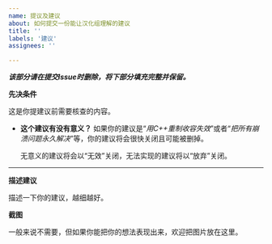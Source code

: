 ```yaml
---
name: 提议及建议
about: 如何提交一份能让汉化组理解的建议
title: ''
labels: '建议'
assignees: ''

---
```


***该部分请在提交Issue时删除，将下部分填充完整并保留。***

**先决条件**

这是你提建议前需要核查的内容。

- **这个建议有没有意义？** 如果你的建议是“*用C++重制收容失效*”或者“*把所有崩溃问题永久解决*”等，你的建议将会很快关闭且可能被删掉。

    无意义的建议将会以“无效”关闭，无法实现的建议将以“放弃”关闭。

****

**描述建议**

描述一下你的建议，越细越好。

**截图**

一般来说不需要，但如果你能把你的想法表现出来，欢迎把图片放在这里。